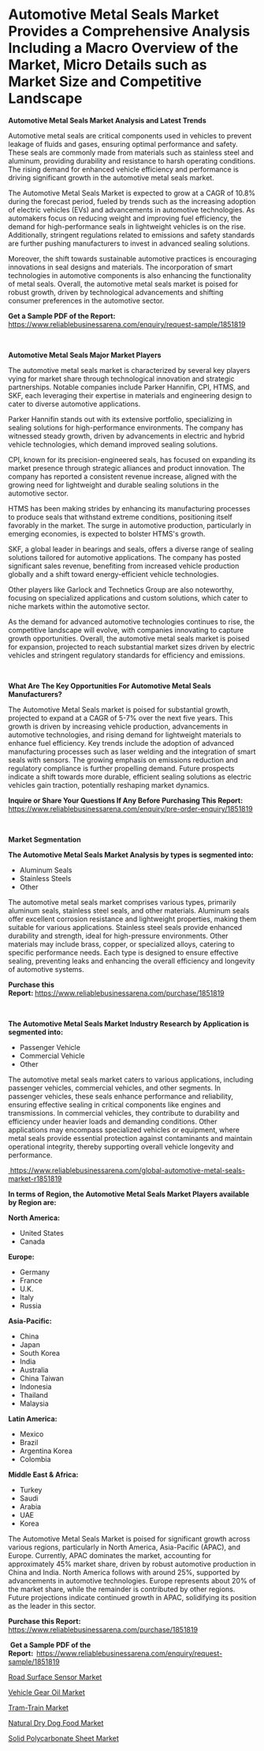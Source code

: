 <p><h1>Automotive Metal Seals Market Provides a Comprehensive Analysis Including a Macro Overview of the Market, Micro Details such as Market Size and Competitive Landscape</h1></p><p><strong>Automotive Metal Seals Market Analysis and Latest Trends</strong></p>
<p><p>Automotive metal seals are critical components used in vehicles to prevent leakage of fluids and gases, ensuring optimal performance and safety. These seals are commonly made from materials such as stainless steel and aluminum, providing durability and resistance to harsh operating conditions. The rising demand for enhanced vehicle efficiency and performance is driving significant growth in the automotive metal seals market.</p><p>The Automotive Metal Seals Market is expected to grow at a CAGR of 10.8% during the forecast period, fueled by trends such as the increasing adoption of electric vehicles (EVs) and advancements in automotive technologies. As automakers focus on reducing weight and improving fuel efficiency, the demand for high-performance seals in lightweight vehicles is on the rise. Additionally, stringent regulations related to emissions and safety standards are further pushing manufacturers to invest in advanced sealing solutions.</p><p>Moreover, the shift towards sustainable automotive practices is encouraging innovations in seal designs and materials. The incorporation of smart technologies in automotive components is also enhancing the functionality of metal seals. Overall, the automotive metal seals market is poised for robust growth, driven by technological advancements and shifting consumer preferences in the automotive sector.</p></p>
<p><strong>Get a Sample PDF of the Report:&nbsp;</strong> <a href="https://www.reliablebusinessarena.com/enquiry/request-sample/1851819?utm_campaign=1288&utm_medium=2&utm_source=Github&utm_content=ia&utm_term=18102024&utm_id=automotive-metal-seals">https://www.reliablebusinessarena.com/enquiry/request-sample/1851819</a></p>
<p>&nbsp;</p>
<p><strong>Automotive Metal Seals Major Market Players</strong></p>
<p><p>The automotive metal seals market is characterized by several key players vying for market share through technological innovation and strategic partnerships. Notable companies include Parker Hannifin, CPI, HTMS, and SKF, each leveraging their expertise in materials and engineering design to cater to diverse automotive applications.</p><p>Parker Hannifin stands out with its extensive portfolio, specializing in sealing solutions for high-performance environments. The company has witnessed steady growth, driven by advancements in electric and hybrid vehicle technologies, which demand improved sealing solutions.</p><p>CPI, known for its precision-engineered seals, has focused on expanding its market presence through strategic alliances and product innovation. The company has reported a consistent revenue increase, aligned with the growing need for lightweight and durable sealing solutions in the automotive sector.</p><p>HTMS has been making strides by enhancing its manufacturing processes to produce seals that withstand extreme conditions, positioning itself favorably in the market. The surge in automotive production, particularly in emerging economies, is expected to bolster HTMS's growth.</p><p>SKF, a global leader in bearings and seals, offers a diverse range of sealing solutions tailored for automotive applications. The company has posted significant sales revenue, benefiting from increased vehicle production globally and a shift toward energy-efficient vehicle technologies.</p><p>Other players like Garlock and Technetics Group are also noteworthy, focusing on specialized applications and custom solutions, which cater to niche markets within the automotive sector.</p><p>As the demand for advanced automotive technologies continues to rise, the competitive landscape will evolve, with companies innovating to capture growth opportunities. Overall, the automotive metal seals market is poised for expansion, projected to reach substantial market sizes driven by electric vehicles and stringent regulatory standards for efficiency and emissions.</p></p>
<p>&nbsp;</p>
<p><strong>What Are The Key Opportunities For Automotive Metal Seals Manufacturers?</strong></p>
<p><p>The Automotive Metal Seals market is poised for substantial growth, projected to expand at a CAGR of 5-7% over the next five years. This growth is driven by increasing vehicle production, advancements in automotive technologies, and rising demand for lightweight materials to enhance fuel efficiency. Key trends include the adoption of advanced manufacturing processes such as laser welding and the integration of smart seals with sensors. The growing emphasis on emissions reduction and regulatory compliance is further propelling demand. Future prospects indicate a shift towards more durable, efficient sealing solutions as electric vehicles gain traction, potentially reshaping market dynamics.</p></p>
<p><strong>Inquire or Share Your Questions If Any Before Purchasing This Report:</strong> <a href="https://www.reliablebusinessarena.com/enquiry/pre-order-enquiry/1851819?utm_campaign=1288&utm_medium=2&utm_source=Github&utm_content=ia&utm_term=18102024&utm_id=automotive-metal-seals">https://www.reliablebusinessarena.com/enquiry/pre-order-enquiry/1851819</a></p>
<p>&nbsp;</p>
<p><strong>Market Segmentation</strong></p>
<p><strong>The Automotive Metal Seals Market Analysis by types is segmented into:</strong></p>
<p><ul><li>Aluminum Seals</li><li>Stainless Steels</li><li>Other</li></ul></p>
<p><p>The automotive metal seals market comprises various types, primarily aluminum seals, stainless steel seals, and other materials. Aluminum seals offer excellent corrosion resistance and lightweight properties, making them suitable for various applications. Stainless steel seals provide enhanced durability and strength, ideal for high-pressure environments. Other materials may include brass, copper, or specialized alloys, catering to specific performance needs. Each type is designed to ensure effective sealing, preventing leaks and enhancing the overall efficiency and longevity of automotive systems.</p></p>
<p><strong>Purchase this Report:&nbsp;</strong><a href="https://www.reliablebusinessarena.com/purchase/1851819?utm_campaign=1288&utm_medium=2&utm_source=Github&utm_content=ia&utm_term=18102024&utm_id=automotive-metal-seals">https://www.reliablebusinessarena.com/purchase/1851819</a></p>
<p>&nbsp;</p>
<p><strong>The Automotive Metal Seals Market Industry Research by Application is segmented into:</strong></p>
<p><ul><li>Passenger Vehicle</li><li>Commercial Vehicle</li><li>Other</li></ul></p>
<p><p>The automotive metal seals market caters to various applications, including passenger vehicles, commercial vehicles, and other segments. In passenger vehicles, these seals enhance performance and reliability, ensuring effective sealing in critical components like engines and transmissions. In commercial vehicles, they contribute to durability and efficiency under heavier loads and demanding conditions. Other applications may encompass specialized vehicles or equipment, where metal seals provide essential protection against contaminants and maintain operational integrity, thereby supporting overall vehicle longevity and performance.</p></p>
<p><a href="https://www.reliablebusinessarena.com/global-automotive-metal-seals-market-r1851819?utm_campaign=1288&utm_medium=2&utm_source=Github&utm_content=ia&utm_term=18102024&utm_id=automotive-metal-seals">&nbsp;https://www.reliablebusinessarena.com/global-automotive-metal-seals-market-r1851819</a></p>
<p><strong>In terms of Region, the Automotive Metal Seals Market Players available by Region are:</strong></p>
<p>
    <p> <strong> North America: </strong>
        <ul>
            <li>United States</li>
            <li>Canada</li>
        </ul>
        </p> 
    <p> <strong> Europe: </strong>
        <ul>
            <li>Germany</li>
            <li>France</li>
            <li>U.K.</li>
            <li>Italy</li>
            <li>Russia</li>
        </ul>
        </p> 
    <p> <strong> Asia-Pacific: </strong>
        <ul>
            <li>China</li>
            <li>Japan</li>
            <li>South Korea</li>
            <li>India</li>
            <li>Australia</li>
            <li>China Taiwan</li>
            <li>Indonesia</li>
            <li>Thailand</li>
            <li>Malaysia</li>
        </ul>
        </p> 
    <p> <strong> Latin America: </strong>
        <ul>
            <li>Mexico</li>
            <li>Brazil</li>
            <li>Argentina Korea</li>
            <li>Colombia</li>
        </ul>
        </p> 
    <p> <strong> Middle East & Africa: </strong>
        <ul>
            <li>Turkey</li>
            <li>Saudi</li>
            <li>Arabia</li>
            <li>UAE</li>
            <li>Korea</li>
        </ul>
    </p>
    </p>
<p><p>The Automotive Metal Seals Market is poised for significant growth across various regions, particularly in North America, Asia-Pacific (APAC), and Europe. Currently, APAC dominates the market, accounting for approximately 45% market share, driven by robust automotive production in China and India. North America follows with around 25%, supported by advancements in automotive technologies. Europe represents about 20% of the market share, while the remainder is contributed by other regions. Future projections indicate continued growth in APAC, solidifying its position as the leader in this sector.</p></p>
<p><strong>Purchase this Report: </strong><a href="https://www.reliablebusinessarena.com/purchase/1851819?utm_campaign=1288&utm_medium=2&utm_source=Github&utm_content=ia&utm_term=18102024&utm_id=automotive-metal-seals">https://www.reliablebusinessarena.com/purchase/1851819</a></p>
<p>&nbsp;<strong>Get a Sample PDF of the Report:&nbsp;&nbsp;</strong><a href="https://www.reliablebusinessarena.com/enquiry/request-sample/1851819?utm_campaign=1288&utm_medium=2&utm_source=Github&utm_content=ia&utm_term=18102024&utm_id=automotive-metal-seals">https://www.reliablebusinessarena.com/enquiry/request-sample/1851819</a></p>
<p><strong></strong></p>
<p><p><a href="https://www.linkedin.com/pulse/comprehensive-road-surface-sensor-market-report-segmentation-6zpcc?utm_campaign=1288&utm_medium=2&utm_source=Github&utm_content=ia&utm_term=18102024&utm_id=automotive-metal-seals">Road Surface Sensor Market</a></p><p><a href="https://www.linkedin.com/pulse/global-vehicle-gear-oil-market-exploring-share-trends-future-growth-7yypf?utm_campaign=1288&utm_medium=2&utm_source=Github&utm_content=ia&utm_term=18102024&utm_id=automotive-metal-seals">Vehicle Gear Oil Market</a></p><p><a href="https://github.com/gulaimolin/Market-Research-Report-List-6/blob/main/tram-train-market.md?utm_campaign=1288&utm_medium=2&utm_source=Github&utm_content=ia&utm_term=18102024&utm_id=automotive-metal-seals">Tram-Train Market</a></p><p><a href="https://www.linkedin.com/pulse/global-natural-dry-dog-food-market-opportunities-forecast-pm6de?utm_campaign=1288&utm_medium=2&utm_source=Github&utm_content=ia&utm_term=18102024&utm_id=automotive-metal-seals">Natural Dry Dog Food Market</a></p><p><a href="https://www.linkedin.com/pulse/global-perspectives-solid-polycarbonate-sheet-market-trends-gpsnc?utm_campaign=1288&utm_medium=2&utm_source=Github&utm_content=ia&utm_term=18102024&utm_id=automotive-metal-seals">Solid Polycarbonate Sheet Market</a></p></p>